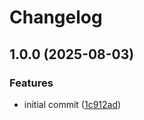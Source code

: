 # Changelog

## 1.0.0 (2025-08-03)


### Features

* initial commit ([1c912ad](https://github.com/DASPRiD/taxum/commit/1c912ad75113592b6fddc18c93d92916468ceff0))
